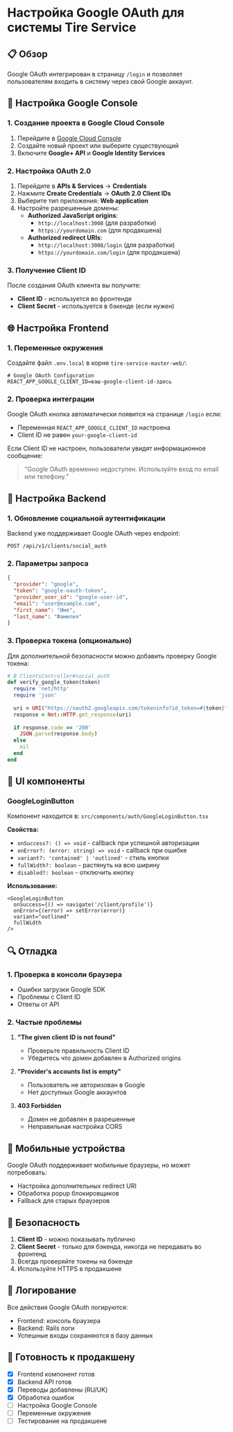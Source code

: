# Настройка Google OAuth для системы Tire Service

## 📋 Обзор

Google OAuth интегрирован в страницу `/login` и позволяет пользователям входить в систему через свой Google аккаунт.

## 🔧 Настройка Google Console

### 1. Создание проекта в Google Cloud Console

1. Перейдите в [Google Cloud Console](https://console.cloud.google.com/)
2. Создайте новый проект или выберите существующий
3. Включите **Google+ API** и **Google Identity Services**

### 2. Настройка OAuth 2.0

1. Перейдите в **APIs & Services** → **Credentials**
2. Нажмите **Create Credentials** → **OAuth 2.0 Client IDs**
3. Выберите тип приложения: **Web application**
4. Настройте разрешенные домены:
   - **Authorized JavaScript origins**:
     - `http://localhost:3008` (для разработки)
     - `https://yourdomain.com` (для продакшена)
   - **Authorized redirect URIs**:
     - `http://localhost:3008/login` (для разработки)
     - `https://yourdomain.com/login` (для продакшена)

### 3. Получение Client ID

После создания OAuth клиента вы получите:
- **Client ID** - используется во фронтенде
- **Client Secret** - используется в бэкенде (если нужен)

## 🌐 Настройка Frontend

### 1. Переменные окружения

Создайте файл `.env.local` в корне `tire-service-master-web/`:

```env
# Google OAuth Configuration
REACT_APP_GOOGLE_CLIENT_ID=ваш-google-client-id-здесь
```

### 2. Проверка интеграции

Google OAuth кнопка автоматически появится на странице `/login` если:
- Переменная `REACT_APP_GOOGLE_CLIENT_ID` настроена
- Client ID не равен `your-google-client-id`

Если Client ID не настроен, пользователи увидят информационное сообщение:
> "Google OAuth временно недоступен. Используйте вход по email или телефону."

## 🔧 Настройка Backend

### 1. Обновление социальной аутентификации

Backend уже поддерживает Google OAuth через endpoint:
```
POST /api/v1/clients/social_auth
```

### 2. Параметры запроса

```json
{
  "provider": "google",
  "token": "google-oauth-token",
  "provider_user_id": "google-user-id",
  "email": "user@example.com",
  "first_name": "Имя",
  "last_name": "Фамилия"
}
```

### 3. Проверка токена (опционально)

Для дополнительной безопасности можно добавить проверку Google токена:

```ruby
# В ClientsController#social_auth
def verify_google_token(token)
  require 'net/http'
  require 'json'
  
  uri = URI("https://oauth2.googleapis.com/tokeninfo?id_token=#{token}")
  response = Net::HTTP.get_response(uri)
  
  if response.code == '200'
    JSON.parse(response.body)
  else
    nil
  end
end
```

## 🎨 UI компоненты

### GoogleLoginButton

Компонент находится в: `src/components/auth/GoogleLoginButton.tsx`

**Свойства:**
- `onSuccess?: () => void` - callback при успешной авторизации
- `onError?: (error: string) => void` - callback при ошибке
- `variant?: 'contained' | 'outlined'` - стиль кнопки
- `fullWidth?: boolean` - растянуть на всю ширину
- `disabled?: boolean` - отключить кнопку

**Использование:**
```tsx
<GoogleLoginButton 
  onSuccess={() => navigate('/client/profile')}
  onError={(error) => setError(error)}
  variant="outlined"
  fullWidth
/>
```

## 🔍 Отладка

### 1. Проверка в консоли браузера

- Ошибки загрузки Google SDK
- Проблемы с Client ID
- Ответы от API

### 2. Частые проблемы

1. **"The given client ID is not found"**
   - Проверьте правильность Client ID
   - Убедитесь что домен добавлен в Authorized origins

2. **"Provider's accounts list is empty"**
   - Пользователь не авторизован в Google
   - Нет доступных Google аккаунтов

3. **403 Forbidden**
   - Домен не добавлен в разрешенные
   - Неправильная настройка CORS

## 📱 Мобильные устройства

Google OAuth поддерживает мобильные браузеры, но может потребовать:
- Настройка дополнительных redirect URI
- Обработка popup блокировщиков
- Fallback для старых браузеров

## 🔐 Безопасность

1. **Client ID** - можно показывать публично
2. **Client Secret** - только для бэкенда, никогда не передавать во фронтенд
3. Всегда проверяйте токены на бэкенде
4. Используйте HTTPS в продакшене

## 📝 Логирование

Все действия Google OAuth логируются:
- Frontend: консоль браузера
- Backend: Rails логи
- Успешные входы сохраняются в базу данных

## 🚀 Готовность к продакшену

- [x] Frontend компонент готов
- [x] Backend API готов  
- [x] Переводы добавлены (RU/UK)
- [x] Обработка ошибок
- [ ] Настройка Google Console
- [ ] Переменные окружения
- [ ] Тестирование на продакшене 